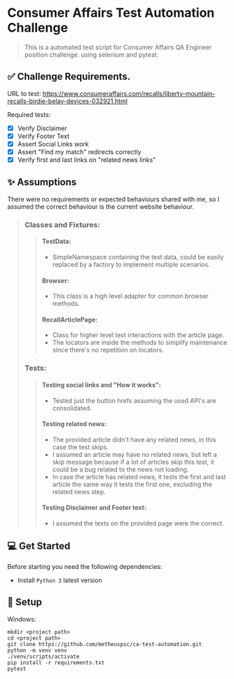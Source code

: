 # Consumer Affairs Test Automation Challenge

> This is a automated test script for Consumer Affairs QA Engineer position challenge. 
> using selenium and pytest.

## ✅ Challenge Requirements.
URL to test: https://www.consumeraffairs.com/recalls/liberty-mountain-recalls-birdie-belay-devices-032921.html

Required tests:
- [x] Verify Disclaimer
- [x] Verify Footer Text
- [x] Assert Social Links work
- [x] Assert "Find my match" redirects correctly
- [x] Verify first and last links on "related news links"

## ✨ Assumptions

There were no requirements or expected behaviours shared with me, so I assumed the correct
behaviour is the current website behaviour.

>### Classes and Fixtures:
>>#### TestData:
>>* SimpleNamespace containing the test data, could be easily replaced by a factory to implement multiple scenarios.
>>#### Browser:
>>* This class is a high level adapter for common browser methods.
>>#### RecallArticlePage:
>>* Class for higher level test interactions with the article page. 
>>* The locators are inside the methods to simplify maintenance since there's no repetition on locators.
>### Tests:
>>#### Testing social links and "How it works":
>>* Tested just the button hrefs assuming the used API's are consolidated.
>>#### Testing related news:
>>* The provided article didn't have any related news, in this case the test skips.
>>* I assumed an article may have no related news, but left a skip message because if a lot of articles skip this test, it could be a bug related to the news not loading.
>>* In case the article has related news, it tests the first and last article the same way it tests the first one, excluding the related news step.
>>#### Testing Disclaimer and Footer text:
>>* I assumed the texts on the provided page were the correct.



## 💻 Get Started

Before starting you need the following dependencies:
* Install `Python 3` latest version 

## 🚀 Setup

Windows:

```
mkdir <project path>
cd <project path>
git clone https://github.com/metheuspsc/ca-test-automation.git
python -m venv venv
./venv/scripts/activate
pip install -r requirements.txt
pytest
```
